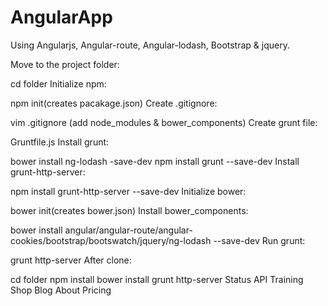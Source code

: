 # AngularApp

Using Angularjs, Angular-route, Angular-lodash, Bootstrap & jquery.

Move to the project folder:

cd folder
Initialize npm:

npm init(creates pacakage.json)
Create .gitignore:

vim .gitignore (add node_modules & bower_components)
Create grunt file:

Gruntfile.js
Install grunt:

bower install ng-lodash -save-dev
npm install grunt --save-dev
Install grunt-http-server:

npm install grunt-http-server --save-dev
Initialize bower:

bower init(creates bower.json)
Install bower_components:

bower install angular/angular-route/angular-cookies/bootstrap/bootswatch/jquery/ng-lodash --save-dev
Run grunt:

grunt http-server
After clone:

cd folder
npm install
bower install
grunt http-server
Status API Training Shop Blog About Pricing
